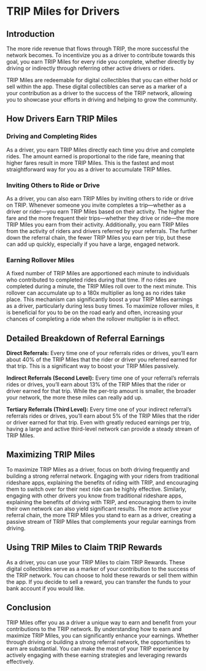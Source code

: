 # TRIP Miles for Drivers

## Introduction

The more ride revenue that flows through TRIP, the more successful the network becomes. To incentivize you as a driver to contribute towards this goal, you earn TRIP Miles for every ride you complete, whether directly by driving or indirectly through referring other active drivers or riders.&#x20;

TRIP Miles are redeemable for digital collectibles that you can either hold or sell within the app. These digital collectibles can serve as a marker of a your contribution as a driver to the success of the TRIP network, allowing you to showcase your efforts in driving and helping to grow the community.

## How Drivers Earn TRIP Miles

### Driving and Completing Rides

As a driver, you earn TRIP Miles directly each time you drive and complete rides. The amount earned is proportional to the ride fare, meaning that higher fares result in more TRIP Miles. This is the fastest and most straightforward way for you as a driver to accumulate TRIP Miles.

### Inviting Others to Ride or Drive

As a driver, you can also earn TRIP Miles by inviting others to ride or drive on TRIP. Whenever someone you invite completes a trip—whether as a driver or rider—you earn TRIP Miles based on their activity. The higher the fare and the more frequent their trips—whether they drive or ride—the more TRIP Miles you earn from their activity. Additionally, you earn TRIP Miles from the activity of riders and drivers referred by your referrals. The further down the referral chain, the fewer TRIP Miles you earn per trip, but these can add up quickly, especially if you have a large, engaged network.

### Earning Rollover Miles

A fixed number of TRIP Miles are apportioned each minute to individuals who contributed to completed rides during that time. If no rides are completed during a minute, the TRIP Miles roll over to the next minute. This rollover can accumulate up to a 180x multiplier as long as no rides take place. This mechanism can significantly boost a your TRIP Miles earnings as a driver, particularly during less busy times. To maximize rollover miles, it is beneficial for you to be on the road early and often, increasing your chances of completing a ride when the rollover multiplier is in effect.

## Detailed Breakdown of Referral Earnings

**Direct Referrals:** Every time one of your referrals rides or drives, you’ll earn about 40% of the TRIP Miles that the rider or driver you referred earned for that trip. This is a significant way to boost your TRIP Miles passively.

**Indirect Referrals (Second Level):** Every time one of your referral’s referrals rides or drives, you’ll earn about 13% of the TRIP Miles that the rider or driver earned for that trip. While the per-trip amount is smaller, the broader your network, the more these miles can really add up.

**Tertiary Referrals (Third Level):** Every time one of your indirect referral’s referrals rides or drives, you’ll earn about 5% of the TRIP Miles that the rider or driver earned for that trip. Even with greatly reduced earnings per trip, having a large and active third-level network can provide a steady stream of TRIP Miles.

## Maximizing TRIP Miles

To maximize TRIP Miles as a driver, focus on both driving frequently and building a strong referral network. Engaging with your riders from traditional rideshare apps, explaining the benefits of riding with TRIP, and encouraging them to switch over for their next ride can be highly effective. Similarly, engaging with other drivers you know from traditional rideshare apps, explaining the benefits of driving with TRIP, and encouraging them to invite their own network can also yield significant results. The more active your referral chain, the more TRIP Miles you stand to earn as a driver, creating a passive stream of TRIP Miles that complements your regular earnings from driving.

## Using TRIP Miles to Claim TRIP Rewards

As a driver, you can use your TRIP Miles to claim TRIP Rewards. These digital collectibles serve as a marker of your contribution to the success of the TRIP network. You can choose to hold these rewards or sell them within the app. If you decide to sell a reward, you can transfer the funds to your bank account if you would like.

## Conclusion

TRIP Miles offer you as a driver a unique way to earn and benefit from your contributions to the TRIP network. By understanding how to earn and maximize TRIP Miles, you can significantly enhance your earnings. Whether through driving or building a strong referral network, the opportunities to earn are substantial. You can make the most of your TRIP experience by actively engaging with these earning strategies and leveraging rewards effectively.
